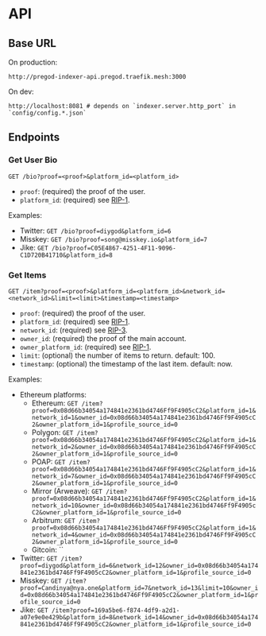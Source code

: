 # API

## Base URL

On production:

```
http://pregod-indexer-api.pregod.traefik.mesh:3000
```

On dev:

```
http://localhost:8081 # depends on `indexer.server.http_port` in `config/config.*.json`
```

## Endpoints

### Get User Bio

```
GET /bio?proof=<proof>&platform_id=<platform_id>
```

- `proof`: (required) the proof of the user.
- `platform_id`: (required) see [RIP-1](https://rss3.io/protocol/RIPs/RIP-1.html#account-platform-list).

Examples:

- Twitter: `GET /bio?proof=diygod&platform_id=6`
- Misskey: `GET /bio?proof=song@misskey.io&platform_id=7`
- Jike: `GET /bio?proof=C05E4867-4251-4F11-9096-C1D720B41710&platform_id=8`

### Get Items

```
GET /item?proof=<proof>&platform_id=<platform_id>&network_id=<network_id>&limit=<limit>&timestamp=<timestamp>
```

- `proof`: (required) the proof of the user.
- `platform_id`: (required) see [RIP-1](https://rss3.io/protocol/RIPs/RIP-1.html#account-platform-list).
- `network_id`: (required) see [RIP-3](https://rss3.io/protocol/RIPs/RIP-3.html#item-network-list).
- `owner_id`: (required) the proof of the main account.
- `owner_platform_id`: (required) see [RIP-1](https://rss3.io/protocol/RIPs/RIP-1.html#account-platform-list).
- `limit`: (optional) the number of items to return. default: 100.
- `timestamp`: (optional) the timestamp of the last item. default: now.

Examples:

- Ethereum platforms:
  - Ethereum: `GET /item?proof=0x08d66b34054a174841e2361bd4746Ff9F4905cC2&platform_id=1&network_id=1&owner_id=0x08d66b34054a174841e2361bd4746Ff9F4905cC2&owner_platform_id=1&profile_source_id=0`
  - Polygon: `GET /item?proof=0x08d66b34054a174841e2361bd4746Ff9F4905cC2&platform_id=1&network_id=2&owner_id=0x08d66b34054a174841e2361bd4746Ff9F4905cC2&owner_platform_id=1&profile_source_id=0`
  - POAP: `GET /item?proof=0x08d66b34054a174841e2361bd4746Ff9F4905cC2&platform_id=1&network_id=7&owner_id=0x08d66b34054a174841e2361bd4746Ff9F4905cC2&owner_platform_id=1&profile_source_id=0`
  - Mirror (Arweave): `GET /item?proof=0x08d66b34054a174841e2361bd4746Ff9F4905cC2&platform_id=1&network_id=10&owner_id=0x08d66b34054a174841e2361bd4746Ff9F4905cC2&owner_platform_id=1&profile_source_id=0`
  - Arbitrum: `GET /item?proof=0x08d66b34054a174841e2361bd4746Ff9F4905cC2&platform_id=1&network_id=4&owner_id=0x08d66b34054a174841e2361bd4746Ff9F4905cC2&owner_platform_id=1&profile_source_id=0`
  - Gitcoin: ``
- Twitter: `GET /item?proof=diygod&platform_id=6&network_id=12&owner_id=0x08d66b34054a174841e2361bd4746Ff9F4905cC2&owner_platform_id=1&profile_source_id=0`
- Misskey: `GET /item?proof=Candinya@nya.one&platform_id=7&network_id=13&limit=10&owner_id=0x08d66b34054a174841e2361bd4746Ff9F4905cC2&owner_platform_id=1&profile_source_id=0`
- Jike: `GET /item?proof=169a5be6-f874-4df9-a2d1-a07e9e0e429b&platform_id=8&network_id=14&owner_id=0x08d66b34054a174841e2361bd4746Ff9F4905cC2&owner_platform_id=1&profile_source_id=0`
